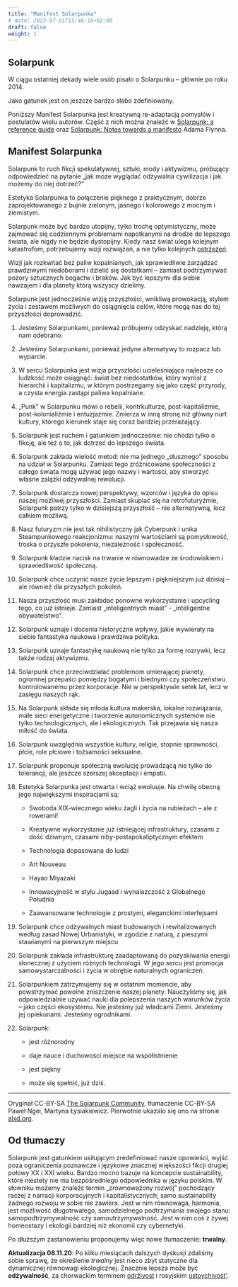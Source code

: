 ```yaml
---
title: "Manifest Solarpunka"
# date: 2023-07-01T15:46:16+02:00
draft: false
weight: 1
---
```


## Solarpunk

W ciągu ostatniej dekady wiele osób pisało o Solarpunku – głównie po roku 2014.

Jako gatunek jest on jeszcze bardzo słabo zdefiniowany.

Poniższy Manifest Solarpunka jest kreatywną re-adaptacją pomysłów i postulatów wielu autorów. Część z nich można znaleźć w [Solarpunk: a reference guide](https://medium.com/solarpunks/solarpunk-a-reference-guide-8bcf18871965) oraz [Solarpunk: Notes towards a manifesto](https://hieroglyph.asu.edu/2014/09/solarpunk-notes-toward-a-manifesto/) Adama Flynna.

## Manifest Solarpunka

Solarpunk to ruch fikcji spekulatywnej, sztuki, mody i aktywizmu, próbujący odpowiedzieć na pytanie „jak może wyglądać odżywalna cywilizacja i jak możemy do niej dotrzeć?”

Estetyka Solarpunka to połączenie pięknego z praktycznym, dobrze zaprojektowanego z bujnie zielonym, jasnego i kolorowego z mocnym i ziemistym.

Solarpunk może być bardzo utopijny, tylko trochę optymistyczny, może zajmować się codziennymi problemami napotkanymi na drodze do lepszego świata, ale nigdy nie będzie dystopijny. Kiedy nasz świat ulega kolejnym katastrofom, potrzebujemy wizji rozwiązań, a nie tylko kolejnych [ostrzeżeń](https://m1k3y.com/2016/04/25/cyberpunk-was-supposed-to-be-a-warning-remastered-from-the-grinding-be-archives/).

Wizji jak rozkwitać bez paliw kopalnianych, jak sprawiedliwie zarządzać prawdziwymi niedoborami i dzielić się dostatkami – zamiast podtrzymywać pozory sztucznych bogactw i braków. Jak być lepszymi dla siebie nawzajem i dla planety którą wszyscy dzielimy.

Solarpunk jest jednocześnie wizją przyszłości, wnikliwą prowokacją, stylem życia i zestawem możliwych do osiągnięcia celów, które mogą nas do tej przyszłości doprowadzić.

1. Jesteśmy Solarpunkami, ponieważ próbujemy odzyskać nadzieję, którą nam odebrano.

2. Jesteśmy Solarpunkami, ponieważ jedyne alternatywy to rozpacz lub wyparcie.

3. W sercu Solarpunka jest wizja przyszłości ucieleśniająca najlepsze co ludzkość może osiągnąć: świat bez niedostatków, który wyrósł z hierarchii i kapitalizmu, w którym postrzegamy się jako część przyrody, a czysta energia zastąpi paliwa kopalniane.

4. „Punk” w Solarpunku mówi o rebelii, kontrkulturze, post-kapitalizmie, post-kolonialiźmie i entuzjazmie. Zmierza w inną stronę niż główny nurt kultury, którego kierunek staje się coraz bardziej przerażający.

5. Solarpunk jest ruchem i gatunkiem jednocześnie: nie chodzi tylko o fikcję, ale też o to, jak dotrzeć do lepszego świata.

6. Solarpunk zakłada wielość metod: nie ma jednego „słusznego” sposobu na udział w Solarpunku. Zamiast tego zróżnicowane społeczności z całego świata mogą używać jego nazwy i wartości, aby stworzyć własne zalążki odżywalnej rewolucji.

7. Solarpunk dostarcza nowej perspektywy, wzorców i języka do opisu naszej możliwej przyszłości. Zamiast skupiać się na retrofuturyźmie, Solarpunk patrzy tylko w dzisiejszą przyszłość – nie alternatywną, lecz całkiem możliwą.

8. Nasz futuryzm nie jest tak nihilistyczny jak Cyberpunk i unika Steampunkowego reakcjonizmu: naszymi wartościami są pomysłowość, troska o przyszłe pokolenia, niezależność i społeczność.

9. Solarpunk kładzie nacisk na trwanie w równowadze ze środowiskiem i sprawiedliwość społeczną.

10. Solarpunk chce uczynić nasze życie lepszym i piękniejszym już dzisiaj – ale również dla przyszłych pokoleń.

11. Nasza przyszłość musi zakładać ponowne wykorzystanie i upcycling tego, co już istnieje. Zamiast „inteligentnych miast” - „inteligentne obywatelstwo”.

12. Solarpunk uznaje i docenia historyczne wpływy, jakie wywierały na siebie fantastyka naukowa i prawdziwa polityka.

13. Solarpunk uznaje fantastykę naukową nie tylko za formę rozrywki, lecz także rodzaj aktywizmu.

14. Solarpunk chce przeciwdziałać problemom umierającej planety, ogromnej przepaści pomiędzy bogatymi i biednymi czy społeczeństwu kontrolowanemu przez korporacje. Nie w perspektywie setek lat, lecz w zasięgu naszych rąk.

15. Na Solarpunk składa się młoda kultura makerska, lokalne rozwiązania, małe sieci energetyczne i tworzenie autonomicznych systemów nie tylko technologicznych, ale i ekologicznych. Tak przejawia się nasza miłość do świata.

16. Solarpunk uwzględnia wszystkie kultury, religie, stopnie sprawności, płcie, role płciowe i tożsamości seksualne.

17. Solarpunk proponuje społeczną ewolucję prowadzącą nie tylko do tolerancji, ale jeszcze szerszej akceptacji i empatii.

18. Estetyka Solarpunka jest otwarta i wciąż ewoluuje. Na chwilę obecną jego największymi inspiracjami są:

    - Swoboda XIX-wiecznego wieku żagli i życia na rubieżach – ale z rowerami!

    - Kreatywne wykorzystanie już istniejącej infrastruktury, czasami z dość dziwnym, czasami niby-postapokaliptycznym efektem

    - Technologia dopasowana do ludzi

    - Art Nouveau

    - Hayao Miyazaki

    - Innowacyjność w stylu Jugaad i wynalazczość z Globalnego Południa

    - Zaawansowane technologie z prostymi, eleganckimi interfejsami

19. Solarpunk chce odżywalnych miast budowanych i rewitalizowanych według zasad Nowej Urbanistyki, w zgodzie z naturą, z pieszymi stawianymi na pierwszym miejscu

20. Solarpunk zakłada infrastrukturę zaadaptowaną do pozyskiwania energii słonecznej z użyciem różnych technologii. W jego sercu jest promocja samowystarczalności i życia w obrębie naturalnych ograniczeń.

21. Solarpunkiem zatrzymujemy się w ostatnim momencie, aby powstrzymać powolne zniszczenie naszej planety. Nauczyliśmy się, jak odpowiedzialnie używać nauki dla polepszenia naszych warunków życia – jako części ekosystemu. Nie jesteśmy już władcami Ziemi. Jesteśmy jej opiekunami. Jesteśmy ogrodnikami.

22. Solarpunk:

    - jest różnorodny

    - daje nauce i duchowości miejsce na współistnienie

    - jest piękny

    - może się spełnić, już dziś.

---

Oryginał CC-BY-SA [The Solarpunk Community](http://www.re-des.org/a-solarpunk-manifesto/), tłumaczenie CC-BY-SA Paweł Ngei, Martyna Łysiakiewicz. Pierwotnie ukazalo się ono na stronie [alxd.org](https://alxd.org/manifest-solarpunka-pl.html).

## Od tłumaczy

Solarpunk jest gatunkiem usiłującym zredefiniować nasze opowieści, wyjść poza ograniczenia poznawcze i językowe znacznej większości fikcji drugiej połowy XX i XXI wieku. Bardzo mocno bazuje na koncepcie sustainability, które niestety nie ma bezpośredniego odpowiednika w języku polskim. W słowniku możemy znaleźć termin „zrównoważony rozwój” pochodzący raczej z narracji korporacyjnych i kapitalistycznych; samo sustainability żadnego rozwoju w sobie nie zawiera. Jest w nim równowaga, harmonia, jest możliwość długotrwałego, samodzielnego podtrzymania swojego stanu: samopodtrzymywalność czy samoutrzymywalność. Jest w nim coś z żywej homeostazy i ekologii bardziej niż ekonomii czy cybernetyki.

Po dłuższym zastanowieniu proponujemy więc nowe tłumaczenie: **trwalny**.

**Aktualizacja 08.11.20**: Po kilku miesiącach dalszych dyskusji zdaliśmy sobie sprawę, że określenie _trwalny_ jest nieco zbyt statyczne dla dynamicznej równowagi ekologicznej. Znacznie lepsza może być **odżywalność**, za chorwackim terminem [održivost](https://sh.wiktionary.org/wiki/odr%C5%BEivost) i rosyjskim [ustoychivost'](https://en.wiktionary.org/wiki/%D1%83%D1%81%D1%82%D0%BE%D0%B9%D1%87%D0%B8%D0%B2%D0%BE%D1%81%D1%82%D1%8C).
